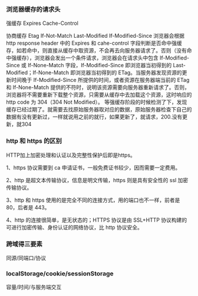 ### 浏览器缓存的请求头

强缓存
Expires
Cache-Control

协商缓存
Etag If-Not-Match
Last-Modified If-Modified-Since
浏览器会根据 http response header 中的 Expires 和 cahe-control 字段判断是否命中强缓存，如若命中，则直接从缓存中取资源，不会再去向服务器请求了。否则（没有命中强缓存），浏览器会发出一个条件请求，浏览器会在请求头中包含 If-Modified-Since 或 If-None-Match 字段，If-Modified-Since 即浏览器当初得到的 Last-Modified；If-None-Match 即浏览器当初得到的 ETag。当服务器发现资源的更新时间晚于 If-Modified-Since 所提供的时间，或者资源在服务器端当前的 ETag 和 If-None-Match 提供的不符时，说明该资源需要向服务器重新请求了。否则，浏览器将不需要重新下载整个资源，只需要从缓存中去加载这个资源，这时响应的 http code 为 304（304 Not Modified）。
等强缓存阶段的时候检测了下，发现缓存已经过期了。就需要去找原始服务器取对应的数据，原始服务器检查下自己的数据有没有更新过，一样就说用之前的就行，如果更新了，就请求，200.没有更新，就304

### http 和 https 的区别
HTTP加上加密处理和认证以及完整性保护后即是https。

1、https 协议需要到 ca 申请证书，一般免费证书较少，因而需要一定费用。

2、http 是超文本传输协议，信息是明文传输，https 则是具有安全性的 ssl 加密传输协议。

3、http 和 https 使用的是完全不同的连接方式，用的端口也不一样，前者是 80，后者是 443。

4、http 的连接很简单，是无状态的；HTTPS 协议是由 SSL+HTTP 协议构建的可进行加密传输、身份认证的网络协议，比 http 协议安全。
### 跨域得三要素
同源/同端口/协议
### localStorage/cookie/sessionStorage
容量/时间/与服务端交互
